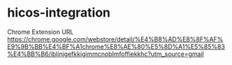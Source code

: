 # hicos-integration

Chrome Extension URL
https://chrome.google.com/webstore/detail/%E4%B8%AD%E8%8F%AF%E9%9B%BB%E4%BF%A1chrome%E8%AE%80%E5%8D%A1%E5%85%83%E4%BB%B6/ibljnjgefkkigimmcnoblmfoffiekkhc?utm_source=gmail